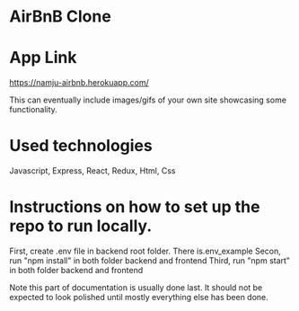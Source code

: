 # AirBnB Clone

# App Link 
 https://namju-airbnb.herokuapp.com/

This can eventually include images/gifs of your own site showcasing some 
functionality.

# Used technologies
 Javascript, Express, React, Redux, Html, Css

# Instructions on how to set up the repo to run locally.
First, create .env file in backend root folder. There is.env_example
Secon, run "npm install" in both folder backend and frontend
Third, run "npm start" in both folder backend and frontend

Note this part of documentation is usually done last. It should not be expected to look polished until mostly everything else has been done.


